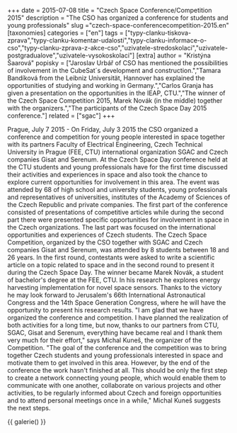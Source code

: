 +++
date = 2015-07-08
title = "Czech Space Conference/Competition 2015"
description = "The CSO has organized a conference for students and young professionals"
slug ="czech-space-conferencecompetition-2015.en"
[taxonomies]
categories = ["en"]
tags = ["typy-clanku-tiskova-zprava","typy-clanku-komentar-udalosti","typy-clanku-informace-o-cso","typy-clanku-zprava-z-akce-cso","uzivatele-stredoskolaci","uzivatele-postgradualove","uzivatele-vysokoskolaci"]
[extra]
author = "Kristýna Šaarová"
popisky = ["Jaroslav Urbář of CSO has mentioned the possibilities of involvement in the CubeSat´s development and construction.","Tamara Bandíková from the Leibniz Universität, Hannover has explained the opportunities of studying and working in Germany.","Carlos Granja has given a presentation on the opportunities in the IEAP, CTU.","The winner of the Czech Space Competition 2015, Marek Novák (in the middle) together with the organizers.","The participants of the Czech Space Day 2015 conference."]
related = ["sgac"]
+++

Prague, July 7 2015 - On Friday, July 3 2015 the CSO organized a conference and competition for young people interested in space together with its partners Faculty of Electrical Engineering, Czech Technical University in Prague (FEE, CTU) international organization SGAC and Czech companies Gisat and Serenum. At the Czech Space Day conference held at the CTU students and young professionals have for the first time discussed their activities and experiences in space and also took the chance to explore current opportunities for involvement in this area. The event was attended by 68 of high school and university students, young professionals and representatives of universities, institutes of the Academy of Sciences of the Czech Republic and private companies. The first part of the conference consisted of presentations of competitive articles while during the second part there were presented specific opportunities for involvement in space in the Czech organizations. The last part was focused on the international opportunities and experiences of Czech students. The Czech Space Competition, organized by the CSO together with SGAC and Czech companies Gisat and Serenum, was attended by 8 students between 18 and 26 years. In the first round, contestants were asked to write a scientific article on a topic related to space and in the second round to present it during the Czech Space Day. The winner became Marek Novák, a student of bachelor's degree at the FEE, CTU. In his research he explores energy harvesting implementation for novel space sensors. Thanks to the victory he may look forward to Jerusalem's 66th International Astronautical Congress and the 14th Space Generation Congress, where he will have the opportunity to present his research results. "I am glad that we have organized the conference and competition. I have planned the realization of both activities for a long time, but now, thanks to our partners from CTU, SGAC, Gisat and Serenum, everything have became real and I thank them very much for their effort," says Michal Kuneš, the organizer of the Competition. "The goal of the conference and the competition was to bring together Czech students and young professionals interested in space and motivate them to get involved in this area. However, by the end of the conference the work hasn't finished at all. This should be only the first step to create a network connecting young people, which would enable them to communicate with one another, collaborate on various projects and other activities, to be regularly informed about Czech and foreign opportunities and to attend personal meetings once in a while," Michal Kuneš suggests the next steps.

{{ galerie() }}
